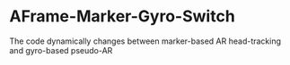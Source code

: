 # AFrame-Marker-Gyro-Switch
The code dynamically changes between marker-based AR head-tracking and gyro-based pseudo-AR
